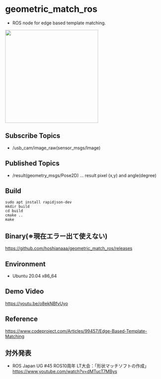 # geometric_match_ros

- ROS node for edge based template matching.

<img src="https://user-images.githubusercontent.com/40942409/155449910-6d3edcda-0c2a-4235-8ec6-b612bd1ed6de.png" width="300">

## Subscribe Topics

- /usb_cam/image_raw(sensor_msgs/Image)

## Published Topics

- /result(geometry_msgs/Pose2D) ... result pixel (x,y) and angle(degree)

## Build

```
sudo apt install rapidjson-dev
mkdir build
cd build
cmake ..
make
```

## Binary(※現在エラー出て使えない)
  
https://github.com/hoshianaaa/geometric_match_ros/releases
  

## Environment
- Ubuntu 20.04 x86_64

## Demo Video

https://youtu.be/o8ekNBfvUyo

## Reference

https://www.codeproject.com/Articles/99457/Edge-Based-Template-Matching

## 対外発表

- ROS Japan UG #45 ROS10周年 LT大会：「形状マッチソフトの作成」 https://www.youtube.com/watch?v=dMTucT7MBys

